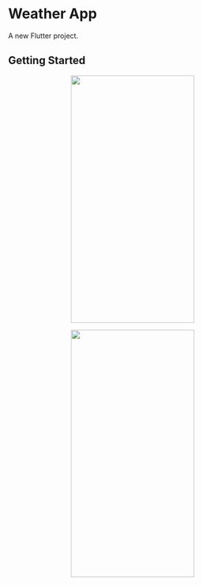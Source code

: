 # Weather App

A new Flutter project.

## Getting Started


<p align=center>
<img src="https://user-images.githubusercontent.com/111565916/194889236-346b39e5-4db0-449c-9039-774f3c946480.jpg" height=500 width=250>
</p>

<p align=center>
<img src="https://user-images.githubusercontent.com/111565916/194889252-0217d886-9f0b-4a3a-aa77-aac0d58d53bf.gif" height=500 width=250>
</p>
